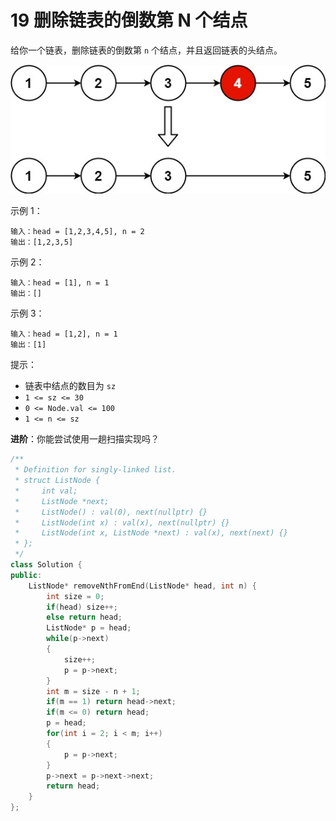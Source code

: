 # 19 删除链表的倒数第 N 个结点

给你一个链表，删除链表的倒数第 `n` 个结点，并且返回链表的头结点。

![LeetCode-19-1](../Src/image/LeetCode-19-1.jpg)

示例 1：


    输入：head = [1,2,3,4,5], n = 2
    输出：[1,2,3,5]

示例 2：

    输入：head = [1], n = 1
    输出：[]

示例 3：

    输入：head = [1,2], n = 1
    输出：[1]
 

提示：

- 链表中结点的数目为 `sz`
- `1 <= sz <= 30`
- `0 <= Node.val <= 100`
- `1 <= n <= sz`
 

**进阶**：你能尝试使用一趟扫描实现吗？

```cpp
/**
 * Definition for singly-linked list.
 * struct ListNode {
 *     int val;
 *     ListNode *next;
 *     ListNode() : val(0), next(nullptr) {}
 *     ListNode(int x) : val(x), next(nullptr) {}
 *     ListNode(int x, ListNode *next) : val(x), next(next) {}
 * };
 */
class Solution {
public:
    ListNode* removeNthFromEnd(ListNode* head, int n) {
        int size = 0;
        if(head) size++;
        else return head;
        ListNode* p = head;
        while(p->next)
        {
            size++;
            p = p->next;
        }
        int m = size - n + 1;
        if(m == 1) return head->next;
        if(m <= 0) return head;
        p = head;
        for(int i = 2; i < m; i++)
        {
            p = p->next;
        }
        p->next = p->next->next;
        return head;
    }
};
```
